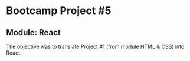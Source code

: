 # Bootcamp Project #5
## Module: React
The objective was to translate Project #1 (from module HTML & CSS) into React.